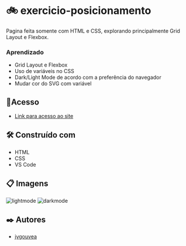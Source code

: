 # 🚲 exercicio-posicionamento 

Pagina feita somente com HTML e CSS, explorando principalmente Grid Layout e Flexbox.

### Aprendizado

* Grid Layout e Flexbox
* Uso de variáveis no CSS
* Dark/Light Mode de acordo com a preferência do navegador
* Mudar cor do SVG com variável


## 📌Acesso

* [Link para acesso ao site](https://projeto-bikcraft-steel.vercel.app/)


## 🛠️ Construído com

* HTML
* CSS
* VS Code


## 📋 Imagens

![lightmode](https://user-images.githubusercontent.com/86687541/154182289-3af9bf1f-05f0-4ee9-8bdf-891e9f6eefa7.png)
![darkmode](https://user-images.githubusercontent.com/86687541/154182402-738783ff-dbfc-4175-a625-dfcf892a88a5.png)


## ✒️ Autores

* [jvgouvea](https://github.com/jvgouvea)


